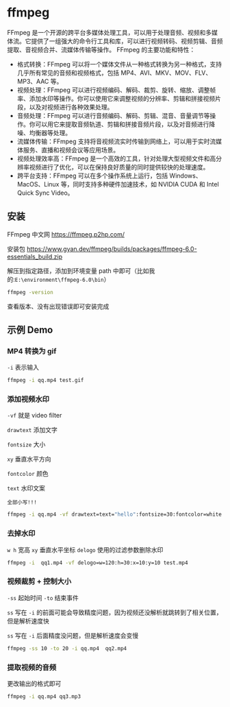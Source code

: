 # ffmpeg

FFmpeg 是一个开源的跨平台多媒体处理工具，可以用于处理音频、视频和多媒体流。它提供了一组强大的命令行工具和库，可以进行视频转码、视频剪辑、音频提取、音视频合并、流媒体传输等操作。
FFmpeg 的主要功能和特性：

- 格式转换：FFmpeg 可以将一个媒体文件从一种格式转换为另一种格式，支持几乎所有常见的音频和视频格式，包括 MP4、AVI、MKV、MOV、FLV、MP3、AAC 等。
- 视频处理：FFmpeg 可以进行视频编码、解码、裁剪、旋转、缩放、调整帧率、添加水印等操作。你可以使用它来调整视频的分辨率、剪辑和拼接视频片段，以及对视频进行各种效果处理。
- 音频处理：FFmpeg 可以进行音频编码、解码、剪辑、混音、音量调节等操作。你可以用它来提取音频轨道、剪辑和拼接音频片段，以及对音频进行降噪、均衡器等处理。
- 流媒体传输：FFmpeg 支持将音视频流实时传输到网络上，可以用于实时流媒体服务、直播和视频会议等应用场景。
- 视频处理效率高：FFmpeg 是一个高效的工具，针对处理大型视频文件和高分辨率视频进行了优化，可以在保持良好质量的同时提供较快的处理速度。
- 跨平台支持：FFmpeg 可以在多个操作系统上运行，包括 Windows、MacOS、Linux 等，同时支持多种硬件加速技术，如 NVIDIA CUDA 和 Intel Quick Sync Video。

## 安装

FFmpeg 中文网 https://ffmpeg.p2hp.com/

安装包 https://www.gyan.dev/ffmpeg/builds/packages/ffmpeg-6.0-essentials_build.zip

解压到指定路径，添加到环境变量 path 中即可（比如我的:`E:\environment\ffmpeg-6.0\bin`）

```sh
ffmpeg -version
```

查看版本、没有出现错误即可安装完成

## 示例 Demo

### MP4 转换为 gif

`-i` 表示输入

```sh
ffmpeg -i qq.mp4 test.gif
```

### 添加视频水印

`-vf` 就是 video filter

`drawtext` 添加文字

`fontsize` 大小

`xy` 垂直水平方向

`fontcolor` 颜色

`text` 水印文案

`全部小写!!!`

```sh
ffmpeg -i qq.mp4 -vf drawtext=text="hello":fontsize=30:fontcolor=white:x=10:y=10 qq1.mp4
```

### 去掉水印

`w h` 宽高 `xy` 垂直水平坐标 `delogo` 使用的过滤参数删除水印

```sh
ffmpeg -i  qq1.mp4 -vf delogo=w=120:h=30:x=10:y=10 test.mp4
```

### 视频裁剪 + 控制大小

`-ss` 起始时间 `-to` 结束事件

`ss` 写在 `-i` 的前面可能会导致精度问题，因为视频还没解析就跳转到了相关位置，但是解析速度快

`ss` 写在 `-i` 后面精度没问题，但是解析速度会变慢

```sh
ffmpeg -ss 10 -to 20 -i qq.mp4  qq2.mp4
```

### 提取视频的音频

更改输出的格式即可

```sh
ffmpeg -i qq.mp4 qq3.mp3
```
